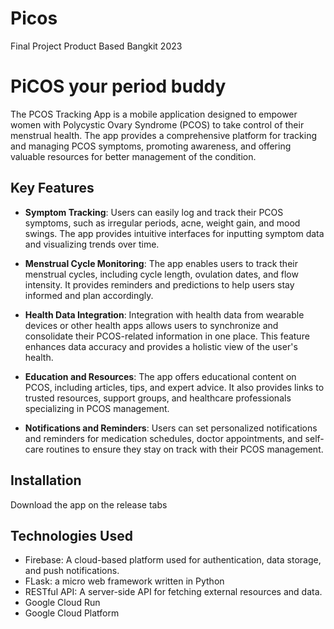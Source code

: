 # Picos
Final Project Product Based Bangkit 2023


# PiCOS your period buddy

The PCOS Tracking App is a mobile application designed to empower women with Polycystic Ovary Syndrome (PCOS) to take control of their menstrual health. The app provides a comprehensive platform for tracking and managing PCOS symptoms, promoting awareness, and offering valuable resources for better management of the condition.

## Key Features

- **Symptom Tracking**: Users can easily log and track their PCOS symptoms, such as irregular periods, acne, weight gain, and mood swings. The app provides intuitive interfaces for inputting symptom data and visualizing trends over time.

- **Menstrual Cycle Monitoring**: The app enables users to track their menstrual cycles, including cycle length, ovulation dates, and flow intensity. It provides reminders and predictions to help users stay informed and plan accordingly.

- **Health Data Integration**: Integration with health data from wearable devices or other health apps allows users to synchronize and consolidate their PCOS-related information in one place. This feature enhances data accuracy and provides a holistic view of the user's health.

- **Education and Resources**: The app offers educational content on PCOS, including articles, tips, and expert advice. It also provides links to trusted resources, support groups, and healthcare professionals specializing in PCOS management.

- **Notifications and Reminders**: Users can set personalized notifications and reminders for medication schedules, doctor appointments, and self-care routines to ensure they stay on track with their PCOS management.

## Installation
 Download the app on the release tabs

## Technologies Used

- Firebase: A cloud-based platform used for authentication, data storage, and push notifications.
- FLask: a micro web framework written in Python
- RESTful API: A server-side API for fetching external resources and data.
- Google Cloud Run
- Google Cloud Platform


